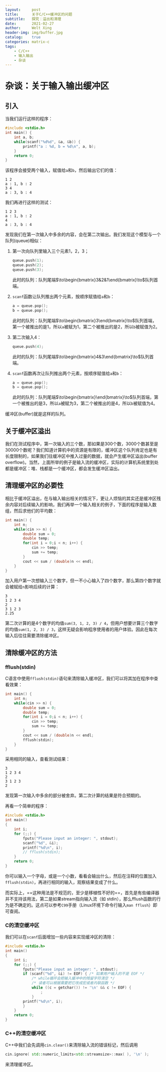 ```yaml
---
layout:     post
title:      关于C/C++缓冲区的问题
subtitle:   探究：溢出和清理
date:       2021-02-27
author:     Welt Xing
header-img: img/buffer.jpg
catalog:    true
categories: matrix-c
tags:
    - C/C++
    - 输入输出
    - 杂谈
---
```


# 杂谈：关于输入输出缓冲区

## 引入

当我们运行这样的程序：

```cpp
#include <stdio.h>
int main() {
    int a, b;
    while(scanf("%d%d", &a, &b)) {
        printf("a : %d, b = %d\n", a, b);
    }
    return 0;
}
```

该程序会接受两个输入，赋值给`a`和`b`，然后输出它们的值：

```text
1 2
a : 1, b : 2
3 4
a : 3, b : 4
```

我们再进行这样的测试：

```text
1 2 3
a : 1, b : 2
4
a : 3, b : 4
```

发现我们在第一次输入中多余的内容，会在第二次输出。我们发现这个模型与一个队列(queue)相似：

1. 第一次向队列里输入三个元素1，2，3；

    ```cpp
    queue.push(1);
    queue.push(2);
    queue.push(3);
    ```

    此时的队列：队列尾端$\to\begin{bmatrix}3&2&1\end{bmatrix}\to$队列首端。

2. `scanf`函数让队列推出两个元素，按顺序赋值给`a`和`b`：

    ```cpp
    a = queue.pop();
    b = queue.pop();
    ```

    此时的队列：队列尾端$\to\begin{bmatrix}3\end{bmatrix}\to$队列首端，第一个被推出的是$1$，所以`a`被赋为1，第二个被推出的是$2$，所以`b`被赋值为2。

3. 第二次输入4：

    ```cpp
    queue.push(4);
    ```

    此时的队列：队列尾端$\to\begin{bmatrix}4&3\end{bmatrix}\to$队列首端。

4. `scanf`函数再次让队列推出两个元素，按顺序赋值给`a`和`b`：

    ```cpp
    a = queue.pop();
    b = queue.pop();
    ```

    此时的队列：队列尾端$\to\begin{bmatrix}\end{bmatrix}\to$队列首端，第一个被推出的是$3$，所以`a`被赋为3，第二个被推出的是$4$，所以`b`被赋值为4。

缓冲区(buffer)就是这样的队列。

## 关于缓冲区溢出

我们在测试程序中，第一次输入的三个数，那如果是300个数，3000个数甚至是30000个数呢？我们知道计算机中的资源是有限的，缓冲区这个队列肯定也是有长度限制的，如果我们往缓冲区中推入过量的数据，就会产生缓冲区溢出(buffer overflow)。当然，上面所举的例子是输入流的缓冲区，实际的计算机系统里到处都是缓冲区：堆、栈都是一个缓冲区，都会发生缓冲区溢出。

## 清理缓冲区的必要性

相比于缓冲区溢出，在与输入输出相关的情况下，更让人烦恼的其实还是缓冲区残余内容对后续输入的影响，我们再举一个输入相关的例子，下面的程序是输入数组，然后求他们的平均数：

```cpp
int main() {
    int n;
    while(cin >> n) {
        double sum = 0;
        double temp;
        for(int i = 0;i < n; i++) {
            cin >> temp;
            sum += temp;
        }
        cout << sum / (double)n << endl;
    }
}
```

加入用户第一次想输入三个数字，但一不小心输入了四个数字，那么第四个数字就会被赋给`n`影响后续的计算：

```text
3
1 2 3 4
2
3 1 2 3
2.25
```

第二次计算的是4个数字的均值`sum(3, 1, 2, 3) / 4`，但用户想要计算三个数字的均值`sum(1, 2, 3) / 3`，这样无疑会影响程序使用者的用户体验。因此在每次输入后往往需要清除缓冲区。

## 清除缓冲区的方法

### fflush(stdin)

C语言中使用`fflush(stdin)`语句来清除输入缓冲区，我们可以将其加在程序中查看效果：

```cpp
int main() {
    int n;
    while(cin >> n) {
        double sum = 0;
        double temp;
        for(int i = 0;i < n; i++) {
            cin >> temp;
            sum += temp;
        }
        cout << sum / (double)n << endl;
        fflush(stdin);
    }
}
```

采用相同的输入，查看测试结果：

```text
3
1 2 3 4
2
3 1 2 3
2
```

发现第一次输入中多余的部分被舍弃。第二次计算的结果是符合预期的。

再看一个简单的程序：

```cpp
#include <stdio.h>
int main()
{
    int i;
    for (;;) {
        fputs("Please input an integer: ", stdout);
        scanf("%d", &i);
        printf("%d\n", i);
        // fflush(stdin);
    }
    return 0;
}
```

你可以输入一个字母，或是一个小数，看看会输出什么，然后在注释的位置加入`fflush(stdin)`，再进行相同的输入，观察结果变成了什么。

而实际上，==这种用法是不规范的，至少是移植性不好的==，首先是有些编译器并不支持该用法，第二是如果stream指向输入流（如 stdin），那么fflush函数的行为是不确定的。这点可以参考`C99`手册（Linux环境下命令行输入`man fflush`）即可查阅。

### C的清空缓冲区

我们可以在`scanf`后面增加一些内容来实现缓冲区的清除：

```cpp
#include <stdio.h>
int main()
{
    int i;
    for (;;) {
        fputs("Please input an integer: ", stdout);
        if (scanf("%d", &i) != EOF) { /* 如果用户输入的不是 EOF */
            /* while循环会把输入缓冲中的残留字符清空 */
            /* 读者可以根据需要把它改成宏或者内联函数 */
            while ((c = getchar()) != '\n' && c != EOF) {
                ;
            }
        printf("%d\n", i);
        }
    }
    return 0;
}
```

### C++的清空缓冲区

C++中我们会先调用`cin.clear()`来清除输入流的错误标记，然后调用

```cpp
cin.ignore( std::numeric_limits<std::streamsize>::max( ), '\n' );
```

来清理缓冲区。